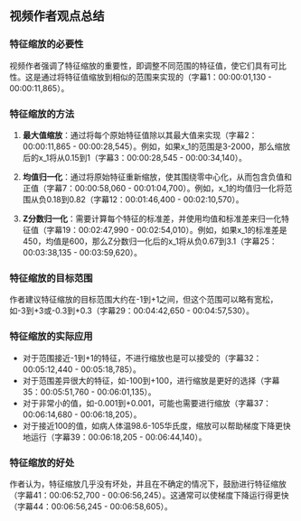 ## 视频作者观点总结

### 特征缩放的必要性
视频作者强调了特征缩放的重要性，即调整不同范围的特征值，使它们具有可比性。这是通过将特征值缩放到相似的范围来实现的（字幕1：00:00:01,130 - 00:00:11,865）。

### 特征缩放的方法
1. **最大值缩放**：通过将每个原始特征值除以其最大值来实现（字幕2：00:00:11,865 - 00:00:28,545）。例如，如果x_1的范围是3-2000，那么缩放后的x_1将从0.15到1（字幕3：00:00:28,545 - 00:00:34,140）。

2. **均值归一化**：通过将原始特征重新缩放，使其围绕零中心化，从而包含负值和正值（字幕7：00:00:58,060 - 00:01:04,700）。例如，x_1的均值归一化将范围从负0.18到0.82（字幕12：00:01:46,400 - 00:02:10,570）。

3. **Z分数归一化**：需要计算每个特征的标准差，并使用均值和标准差来归一化特征值（字幕19：00:02:47,990 - 00:02:54,010）。例如，如果x_1的标准差是450，均值是600，那么Z分数归一化后的x_1将从负0.67到3.1（字幕25：00:03:38,135 - 00:03:59,620）。

### 特征缩放的目标范围
作者建议特征缩放的目标范围大约在-1到+1之间，但这个范围可以略有宽松，如-3到+3或-0.3到+0.3（字幕29：00:04:42,650 - 00:04:57,530）。

### 特征缩放的实际应用
- 对于范围接近-1到+1的特征，不进行缩放也是可以接受的（字幕32：00:05:12,440 - 00:05:18,785）。
- 对于范围差异很大的特征，如-100到+100，进行缩放是更好的选择（字幕35：00:05:51,760 - 00:06:01,135）。
- 对于非常小的值，如-0.001到+0.001，可能也需要进行缩放（字幕37：00:06:14,680 - 00:06:18,205）。
- 对于接近100的值，如病人体温98.6-105华氏度，缩放可以帮助梯度下降更快地运行（字幕39：00:06:18,205 - 00:06:44,140）。

### 特征缩放的好处
作者认为，特征缩放几乎没有坏处，并且在不确定的情况下，鼓励进行特征缩放（字幕41：00:06:52,700 - 00:06:56,245）。这通常可以使梯度下降运行得更快（字幕44：00:06:56,245 - 00:06:58,605）。